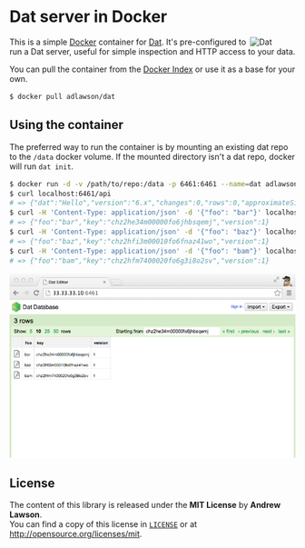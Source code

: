 # Dat server in Docker

<img src="http://maxogden.github.io/slides/realtimeconf/images/dat-logo.png" alt="Dat" align="right" width=80/>

This is a simple [Docker][docker] container for [Dat][dat]. It's pre-configured
to run a Dat server, useful for simple inspection and HTTP access to your data.

You can pull the container from the [Docker Index][index] or use it as a base
for your own.
```bash
$ docker pull adlawson/dat
```

## Using the container
The preferred way to run the container is by mounting an existing dat repo to
the `/data` docker volume. If the mounted directory isn't a dat repo, docker
will run `dat init`.
```bash
$ docker run -d -v /path/to/repo:/data -p 6461:6461 --name=dat adlawson/dat
$ curl localhost:6461/api
# => {"dat":"Hello","version":"6.x","changes":0,"rows":0,"approximateSize":{"rows":"0 B"}}
$ curl -H 'Content-Type: application/json' -d '{"foo": "bar"}' localhost:6461/api/rows
# => {"foo":"bar","key":"chz2he34m00000fo6jhbsqemj","version":1}
$ curl -H 'Content-Type: application/json' -d '{"foo": "baz"}' localhost:6461/api/rows
# => {"foo":"baz","key":"chz2hfi3m00010fo6fnaz41wo","version":1}
$ curl -H 'Content-Type: application/json' -d '{"foo": "bam"}' localhost:6461/api/rows
# => {"foo":"bam","key":"chz2hfm7400020fo6g3i8o2sv","version":1}
```

![Dat Editor][screenshot]

## License
The content of this library is released under the **MIT License** by
**Andrew Lawson**.<br/> You can find a copy of this license in
[`LICENSE`][license] or at http://opensource.org/licenses/mit.

<!-- Links -->
[docker]: https://www.docker.com
[dat]: http://dat-data.com

<!-- Project -->
[index]: https://registry.hub.docker.com/u/adlawson/dat/
[license]: LICENSE
[screenshot]: screenshot.png
